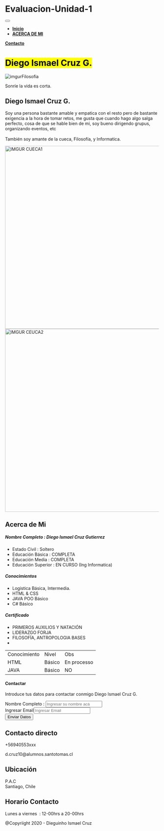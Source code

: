 # Evaluacion-Unidad-1
<!DOCTYPE html>
<html lang="ES-es">

<head>
  <meta charset="utf-8">
  <meta name="viewport" content="width=device-width, initial-scale=1">
  <!-- PAGE settings -->
  <link rel="icon" href="porfile.ico">
  <title>Perfil Profesional</title>
  <!-- CSS dependencies -->
  <link rel="stylesheet" href="https://cdnjs.cloudflare.com/ajax/libs/font-awesome/4.7.0/css/font-awesome.min.css" type="text/css">
  <link rel="stylesheet" href="neon.css" type="text/css">
  <!-- Script: Make my navbar transparent when the document is scrolled to top -->
  <script src="js/navbar-ontop.js"></script>
  <!-- Script: Animated entrance -->
  <script src="js/animate-in.js"></script>
</head>

<body>
  <!-- Navbar -->
  <nav class="navbar navbar-expand-md navbar-dark bg-dark fixed-top">
    <div class="container">
      <button class="navbar-toggler navbar-toggler-right" type="button" data-toggle="collapse" data-target="#navbar3SupportedContent" aria-controls="navbar3SupportedContent" aria-expanded="false" aria-label="Toggle navigation"> <span class="navbar-toggler-icon"></span> </button>
      <div class="collapse navbar-collapse text-center justify-content-center" id="navbar3SupportedContent">
        <ul class="navbar-nav">
          <li class="nav-item mx-3">
            <a class="nav-link text-light" href="#"><b>Inicio</b></a>
          </li>
          <li class="nav-item mx-2">
            <a class="nav-link" href="#menu"><b>ACERCA DE MI</b></a>
          </li>
        </ul>
        <a class="btn navbar-btn btn-secondary mx-2 shadowed" href="#book" style=""><b>Contacto</b></a>
      </div>
    </div>
  </nav>
  <!-- Cover -->
  <div class="align-items-center d-flex py-5 cover section-fade-in-out" style="background-image: url(&quot;assets/restaurant/cover_dark.jpg&quot;);">
    <div class="container">
      <div class="row">
        <div class="col-lg-7 align-self-center text-lg-left text-center">
          <h1 class="mb-0 mt-4 display-4"><mark class="primary shadowed">Diego Ismael Cruz G.</mark><br></h1>
        </div>
        <div class="col-lg-5 p-3">
          <img class="img-fluid d-block rounded-circle" src="https://i.imgur.com/KeXKKJo.jpg" alt="imgurFilosofia" style="">
        </div>
      </div>
    </div>
  </div>
  <!-- Intro -->
  <div class="py-5 bg-dark">
    <div class="container">
      <div class="row bg-secondary shadowed">
        <div class="p-4 col-md-6 bg-primary animate-in-left" style="">
          <p class="m-0">Sonríe la vida es corta.<br></p>
          <h2 class="mb-3">Diego Ismael Cruz G.</h2> <i class="fa d-inline-block fa-star text-white"></i><i class="fa d-inline-block fa-star mx-2 text-white"></i><i class="fa d-inline-block fa-star text-white"></i>
          <p class="my-4">Soy una persona bastante amable y empatica con el resto pero de bastante exigencia a la hora de tomar retos, me gusta que cuando hago algo salga perfecto, cosa de que se hable bien de mi, soy bueno dirigendo grupus, organizando eventos, etc<br><br>También soy amante de la cueca, Filosofía, y Informatica.</p>
        </div>
        <div class="p-0 col-md-6 animate-in-right">
          <img class="img-fluid d-block img-thumbnail w-100 h-50" src="https://i.imgur.com/jWUWw30.jpg" alt="IMGUR CUECA1" style="" width="700" height="600"><img class="img-fluid d-block img-thumbnail w-100 h-50" src="https://i.imgur.com/Bahmfq0.jpg" alt="IMGUR CEUCA2" style="" width="700" height="600"> </div>
      </div>
    </div>
  </div>
 
  <!-- Menu -->
  <div class="py-5 text-center" id="menu">
    <div class="container">
      <div class="row p-4 bg-info shadowed animate-in-down">
        <div class="col-12">
          <h2>Acerca de Mi</h2>
          <p class="mb-5"></p>
          <div class="row">
            <div class="col-md-4">
              <h5>Nombre Completo : Diego Ismael Cruz Gutierrez</h5>
              <ul class="list-unstyled" style="">
                <li class="my-4">Estado Civil : Soltero</li>
                <li class="my-4">Educación Básica : COMPLETA</li>
                <li class="my-4">Educación Media : COMPLETA</li>
                <li class="my-4">Educación Superior : EN CURSO (Ing Informatica)</li>
              </ul>
            </div>
            <div class="col-md-4">
              <h5>Conocimientos</h5>
              <ul class="list-unstyled">
                <li class="my-4">Logistica Básica, Intermedia.</li>
                <li class="my-4">HTML &amp; CSS</li>
                <li class="my-4">JAVA POO Básico</li>
                <li class="my-4">C# Básico</li>
              </ul>
            </div>
            <div class="col-md-4">
              <h5>Certificado</h5>
              <ul class="list-unstyled" style="">
                <li class="my-4">PRIMEROS AUXILIOS Y NATACIÓN</li>
                <li class="my-4">LIDERAZGO FORJA</li>
                <li class="my-4">FILOSOFÍA, ANTROPOLOGIA BASES</li>
                <li class="my-4"></li>
              </ul>
            </div>
          </div>
        </div>
      </div>
    </div>
  </div>
  <!-- Carousel reviews -->
  <div class="py-5 text-center section-fade-in-out" style="background-image: url(&quot;assets/restaurant/testimonal_background_dark.jpg&quot;);">
    <div class="container">
      <div class="row">
        <div class="col-12">
          <div class="carousel slide" data-ride="carousel" id="carouselArchitecture">
            <div class="carousel-inner" role="listbox">
            </div>
          </div>
        </div>
      </div>
    </div>
  </div>
  <!--Tabla conocimiento -->
  <div class="DivUno">
   <table class="tablaFormato">
    <tr>
      <td>Conocimiento</td>
      <td>Nivel</td>
      <td>Obs</td>
    </tr>
    <tr>
      <td>HTML</td>
      <td>Básico</td>
      <td>En processo</td>
    </tr>
    <tr>
      <td>JAVA</td>
      <td>Básico</td>
      <td>NO</td>
   </table>
 </div>
  
  <!-- Contacto -->
  <div class="py-5 section-fade-in-out" id="book" style="background-image: url(&quot;assets/restaurant/makereservation_dark.jpg&quot;);">
    <div class="container">
      <div class="row animate-in-down">
        <div class="col-lg-6 mx-auto p-3" style="">
          <form class="p-4 bg-primary shadowed" method="post" action="contatoEnviado.html">
            <h4 class="mb-4 text-center">
              Contactar
            </h4>
            <p class="my-4">Introduce tus datos para contactar conmigo Diego Ismael Cruz G.</p>
            <div class="form-group"> <label>Nombre Completo :</label>
              <input class="form-control" placeholder="Ingresar su nombre acá"> </div>
            <div class="form-group" style=""><label>Ingresar Email</label><input type="email" class="form-control" placeholder="Ingresar Email"></div>
            <button type="submit" class="btn mt-4 btn-block p-2 btn-dark">Enviar Datos</button> 
          </form>
        </div>
      </div>
    </div>
  </div>
  <!-- Footer -->
  <div class="text-center bg-dark">
    <div class="container">
      <div class="row">
        <div class="col-md-4 p-4">
          <h2 class="mb-4">Contacto directo</h2>
          <p class="m-0">
            <a class="text-white">+</a>56940553xxx</p>
          <p>d.cruz10@alumnos.santotomas.cl</p>
        </div>
        <div class="col-md-4 p-4">
          <h2 class="mb-4" style="">Ubicación</h2>
          <p>P.A.C<br>Santiago, Chile</p>
        </div>
        <div class="col-md-4 p-4">
          <h2 class="mb-4">Horario Contacto</h2>
          <p style="">Lunes a viernes&nbsp; : 12-00hrs a 20-00hrs</p>
        </div>
      </div>
      <div class="row">
        <div class="col-12 mt-3">
          <p class="text-muted">@Copyriight 2020 - Dieguinho Ismael Cruz</p>
        </div>
      </div>
    </div>
  </div>
  <!-- JavaScript dependencias -->
  <script src="https://code.jquery.com/jquery-3.3.1.min.js"></script>
  <script src="https://cdnjs.cloudflare.com/ajax/libs/popper.js/1.14.3/umd/popper.min.js" integrity="sha384-ZMP7rVo3mIykV+2+9J3UJ46jBk0WLaUAdn689aCwoqbBJiSnjAK/l8WvCWPIPm49" crossorigin="anonymous"></script>
  <script src="https://stackpath.bootstrapcdn.com/bootstrap/4.1.3/js/bootstrap.min.js" integrity="sha384-ChfqqxuZUCnJSK3+MXmPNIyE6ZbWh2IMqE241rYiqJxyMiZ6OW/JmZQ5stwEULTy" crossorigin="anonymous"></script>
  <!-- Script: Smooth scrolling between anchors in the same page -->
  <script src="js/smooth-scroll.js" style=""></script>
</body>

</html>
